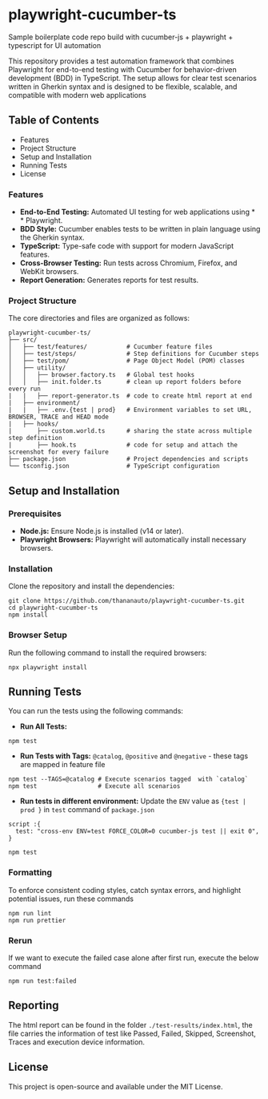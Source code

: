 # playwright-cucumber-ts
Sample boilerplate code repo build with cucumber-js + playwright + typescript for UI automation

This repository provides a test automation framework that combines Playwright for end-to-end testing with Cucumber for behavior-driven development (BDD) in TypeScript. The setup allows for clear test scenarios written in Gherkin syntax and is designed to be flexible, scalable, and compatible with modern web applications

## Table of Contents
  * Features
  * Project Structure
  * Setup and Installation
  * Running Tests
  * License


### Features
* **End-to-End Testing:** Automated UI testing for web applications using * * Playwright.
* **BDD Style:** Cucumber enables tests to be written in plain language using the Gherkin syntax.
* **TypeScript:** Type-safe code with support for modern JavaScript features.
* **Cross-Browser Testing:** Run tests across Chromium, Firefox, and WebKit browsers.
* **Report Generation:** Generates reports for test results.

### Project Structure
The core directories and files are organized as follows:
```
playwright-cucumber-ts/
├── src/
│   ├── test/features/           # Cucumber feature files
│   ├── test/steps/              # Step definitions for Cucumber steps
│   ├── test/pom/                # Page Object Model (POM) classes
│   ├── utility/                
│   │   ├── browser.factory.ts   # Global test hooks
│   │   ├── init.folder.ts       # clean up report folders before every run
|   |   ├── report-generator.ts  # code to create html report at end
|   ├── environment/ 
|   |   ├── .env.{test | prod}   # Environment variables to set URL, BROWSER, TRACE and HEAD mode
|   ├── hooks/
|       ├── custom.world.ts      # sharing the state across multiple step definition
|       ├── hook.ts              # code for setup and attach the screenshot for every failure
├── package.json                 # Project dependencies and scripts
└── tsconfig.json                # TypeScript configuration
```

## Setup and Installation
### Prerequisites
* **Node.js:** Ensure Node.js is installed (v14 or later).
* **Playwright Browsers:** Playwright will automatically install necessary browsers.

### Installation
Clone the repository and install the dependencies:
```
git clone https://github.com/thananauto/playwright-cucumber-ts.git
cd playwright-cucumber-ts
npm install
```

### Browser Setup
Run the following command to install the required browsers:
```
npx playwright install
```
## Running Tests
You can run the tests using the following commands:
* **Run All Tests:**
```
npm test
```
* **Run Tests with Tags:** 
`@catalog`, `@positive` and `@negative` - these tags are mapped in feature file
```
npm test --TAGS=@catalog # Execute scenarios tagged  with `catalog`
npm test                 # Execute all scenarios
```

* **Run tests in different  environment:**
Update the `ENV` value as `{test | prod }` in `test` command of `package.json` 
```
script :{
  test: "cross-env ENV=test FORCE_COLOR=0 cucumber-js test || exit 0",
}

npm test
```
### Formatting
To enforce consistent coding styles, catch syntax errors, and highlight potential issues, run these commands
```
npm run lint
npm run prettier
```
### Rerun
If we want to execute the failed case alone after first run, execute the below command
```
npm run test:failed
```
## Reporting
The html report can be found in the folder `./test-results/index.html`, the file carries the information of test like Passed, Failed, Skipped, Screenshot, Traces and execution device information.


## License
This project is open-source and available under the MIT License.
